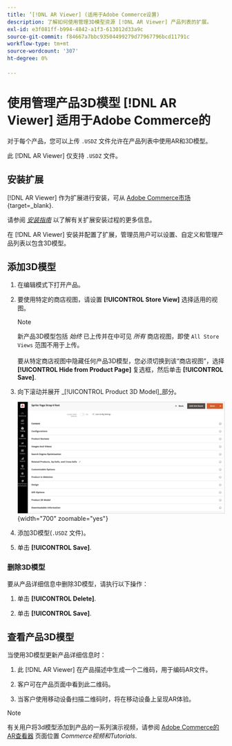 ```yaml
---
title: ’[!DNL AR Viewer] (适用于Adobe Commerce设置)
description: 了解如何使用管理3D模型资源 [!DNL AR Viewer] 产品列表的扩展。
exl-id: e3f081ff-b994-4842-a1f3-613012d33a9c
source-git-commit: f84667a7bbc93504499279d77967796bcd11791c
workflow-type: tm+mt
source-wordcount: '307'
ht-degree: 0%

---
```


# 使用管理产品3D模型 [!DNL AR Viewer] 适用于Adobe Commerce的

对于每个产品，您可以上传 `.USDZ` 文件允许在产品列表中使用AR和3D模型。

此 [!DNL AR Viewer] 仅支持 `.USDZ` 文件。

## 安装扩展

[!DNL AR Viewer] 作为扩展进行安装，可从 [Adobe Commerce市场](https://commercemarketplace.adobe.com/magento-module-arviewer.html){target=_blank}.

请参阅 [_安装指南_](https://experienceleague.adobe.com/docs/commerce-operations/installation-guide/tutorials/extensions.html) 以了解有关扩展安装过程的更多信息。

在 [!DNL AR Viewer] 安装并配置了扩展，管理员用户可以设置、自定义和管理产品列表以包含3D模型。

## 添加3D模型

1. 在编辑模式下打开产品。

1. 要使用特定的商店视图，请设置 **[!UICONTROL Store View]** 选择适用的视图。

   >[!NOTE]
   >
   >新产品3D模型包括 _始终_ 已上传并在中可见 _所有_ 商店视图，即使 `All Store Views` 范围不用于上传。 <br/><br/>要从特定商店视图中隐藏任何产品3D模型，您必须切换到该“商店视图”，选择 **[!UICONTROL Hide from Product Page]** 复选框，然后单击 **[!UICONTROL Save]**.

1. 向下滚动并展开 _[!UICONTROL Product 3D Model]_部分。

   ![菜单弹出菜单](assets/ar-viewer-product-options.png){width="700" zoomable="yes"}

1. 添加3D模型(`.USDZ` 文件)。

1. 单击 **[!UICONTROL Save]**.

### 删除3D模型

要从产品详细信息中删除3D模型，请执行以下操作：

1. 单击 **[!UICONTROL Delete]**.

1. 单击 **[!UICONTROL Save]**.

## 查看产品3D模型

当使用3D模型更新产品详细信息时：

1. 此 [!DNL AR Viewer] 在产品描述中生成一个二维码，用于编码AR文件。

1. 客户可在产品页面中看到此二维码。

1. 当客户使用移动设备扫描二维码时，将在移动设备上呈现AR体验。

>[!NOTE]
>
> 有关用户将3d模型添加到产品的一系列演示视频，请参阅 [Adobe Commerce的AR查看器](https://experienceleague.adobe.com/docs/commerce-learn/tutorials/catalog/augmented-reality.html) 页面位置 _Commerce视频和Tutorials_.
